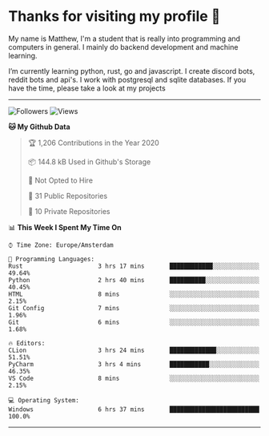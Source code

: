 # Thanks for visiting my profile 👋
My name is Matthew, I'm a student that is really into programming and computers in general. I mainly do backend development and machine learning.

I’m currently learning python, rust, go and javascript. I create discord bots, reddit bots and api's. I work with postgresql and sqlite databases. If you have the time, please take a look at my projects

---
![Followers](https://img.shields.io/github/followers/DankDumpster?style=social)
![Views](https://komarev.com/ghpvc/?username=DankDumpster&style=flat-square&color=green)
<!--START_SECTION:waka-->
**🐱 My Github Data** 

> 🏆 1,206 Contributions in the Year 2020
 > 
> 📦 144.8 kB Used in Github's Storage 
 > 
> 🚫 Not Opted to Hire
 > 
> 📜 31 Public Repositories
 > 
> 🔑 10 Private Repositories 

📊 **This Week I Spent My Time On** 

```text
⌚︎ Time Zone: Europe/Amsterdam

💬 Programming Languages: 
Rust                     3 hrs 17 mins       ████████████░░░░░░░░░░░░░   49.64% 
Python                   2 hrs 40 mins       ██████████░░░░░░░░░░░░░░░   40.45% 
HTML                     8 mins              ░░░░░░░░░░░░░░░░░░░░░░░░░   2.15% 
Git Config               7 mins              ░░░░░░░░░░░░░░░░░░░░░░░░░   1.96% 
Git                      6 mins              ░░░░░░░░░░░░░░░░░░░░░░░░░   1.68%

🔥 Editors: 
CLion                    3 hrs 24 mins       █████████████░░░░░░░░░░░░   51.51% 
PyCharm                  3 hrs 4 mins        ███████████░░░░░░░░░░░░░░   46.35% 
VS Code                  8 mins              ░░░░░░░░░░░░░░░░░░░░░░░░░   2.15%

💻 Operating System: 
Windows                  6 hrs 37 mins       █████████████████████████   100.0%

```


<!--END_SECTION:waka-->
-------
